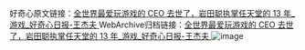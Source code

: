 好奇心原文链接：[全世界最爱玩游戏的 CEO 去世了，岩田聪执掌任天堂的 13 年_游戏_好奇心日报-王杰夫 ](https://www.qdaily.com/articles/12017.html)
WebArchive归档链接：[全世界最爱玩游戏的 CEO 去世了，岩田聪执掌任天堂的 13 年_游戏_好奇心日报-王杰夫 ](http://web.archive.org/web/20190623171808/https://www.qdaily.com/articles/12017.html)
![image](http://ww3.sinaimg.cn/large/007d5XDply1g3wbl1opexj30u06v4hdt)